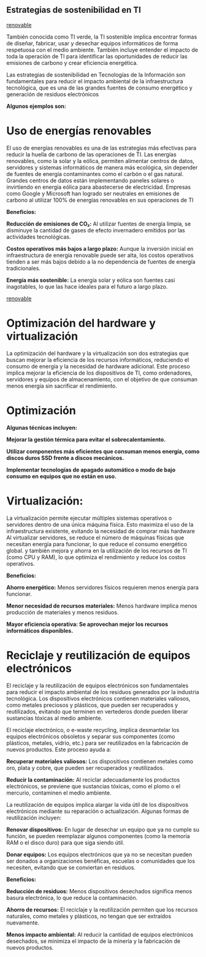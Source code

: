 ## Estrategias de sostenibilidad en TI



[renovable](img/estrategia.gif)




También conocida como TI verde, la TI sostenible implica encontrar formas de diseñar, fabricar, usar y desechar equipos informáticos de forma respetuosa con el medio ambiente. 
También incluye entender el impacto de toda la operación de TI para identificar las oportunidades de reducir las emisiones de carbono y crear eficiencia energética.


Las estrategias de sostenibilidad en Tecnologías de la Información son fundamentales para reducir el impacto ambiental de la infraestructura tecnológica, que es una de las grandes fuentes de consumo energético y generación de residuos electrónicos

**Algunos ejemplos son:**


# Uso de energías renovables


El uso de energías renovables es una de las estrategias más efectivas para reducir la huella de carbono de las operaciones de TI. Las energías renovables, como la solar y la eólica, permiten alimentar centros de datos, servidores y sistemas informáticos de manera más ecológica, sin depender de fuentes de energía contaminantes como el carbón o el gas natural.
Grandes centros de datos están implementando paneles solares o invirtiendo en energía eólica para abastecerse de electricidad.
Empresas como Google y Microsoft han logrado ser neutrales en emisiones de carbono al utilizar 100% de energías renovables en sus operaciones de TI

**Beneficios:**


**Reducción de emisiones de CO₂:** Al utilizar fuentes de energía limpia, se disminuye la cantidad de gases de efecto invernadero emitidos por las actividades tecnológicas.
    

**Costos operativos más bajos a largo plazo:** Aunque la inversión inicial en infraestructura de energía renovable puede ser alta, los costos operativos tienden a ser más bajos debido a la no dependencia de fuentes de energía tradicionales.
    
    
**Energía más sostenible:** La energía solar y eólica son fuentes casi inagotables, lo que las hace ideales para el futuro a largo plazo.


[renovable](img/renovable.gif)


# Optimización del hardware y virtualización


La optimización del hardware y la virtualización son dos estrategias que buscan mejorar la eficiencia de los recursos informáticos, reduciendo el consumo de energía y la necesidad de hardware adicional.
Este proceso implica mejorar la eficiencia de los dispositivos de TI, como ordenadores, servidores y equipos de almacenamiento, con el objetivo de que consuman menos energía sin sacrificar el rendimiento. 


# Optimización


**Algunas técnicas incluyen:**


  **Mejorar la gestión térmica para evitar el sobrecalentamiento.**

  
  **Utilizar componentes más eficientes que consuman menos energía, como discos duros SSD frente a discos mecánicos.**

  
  **Implementar tecnologías de apagado automático o modo de bajo consumo en equipos que no están en uso.**


# Virtualización:


La virtualización permite ejecutar múltiples sistemas operativos o servidores dentro de una única máquina física. Esto maximiza el uso de la infraestructura existente, evitando la necesidad de comprar más hardware
Al virtualizar servidores, se reduce el número de máquinas físicas que necesitan energía para funcionar, lo que reduce el consumo energético global.
y también mejora y ahorra en la utilización de los recursos de TI (como CPU y RAM), lo que optimiza el rendimiento y reduce los costos operativos.


**Beneficios:**

  **Ahorro energético:** Menos servidores físicos requieren menos energía para funcionar.
    
  
  **Menor necesidad de recursos materiales:** Menos hardware implica menos producción de materiales y menos residuos.
   
    
  **Mayor eficiencia operativa: Se aprovechan mejor los recursos informáticos disponibles.**



# Reciclaje y reutilización de equipos electrónicos


El reciclaje y la reutilización de equipos electrónicos son fundamentales para reducir el impacto ambiental de los residuos generados por la industria tecnológica. 
Los dispositivos electrónicos contienen materiales valiosos, como metales preciosos y plásticos, que pueden ser recuperados y reutilizados, evitando que terminen en vertederos donde pueden liberar sustancias tóxicas al medio ambiente.



El reciclaje electrónico, o e-waste recycling, implica desmantelar los equipos electrónicos obsoletos y separar sus componentes (como plásticos, metales, vidrio, etc.) para ser reutilizados en la fabricación de nuevos productos. Este proceso ayuda a:


**Recuperar materiales valiosos:** Los dispositivos contienen metales como oro, plata y cobre, que pueden ser recuperados y reutilizados.


**Reducir la contaminación:** Al reciclar adecuadamente los productos electrónicos, se previene que sustancias tóxicas, como el plomo o el mercurio, contaminen el medio ambiente.




La reutilización de equipos implica alargar la vida útil de los dispositivos electrónicos mediante su reparación o actualización. Algunas formas de reutilización incluyen:

  
  **Renovar dispositivos:** En lugar de desechar un equipo que ya no cumple su función, se pueden reemplazar algunos componentes (como la memoria RAM o el disco duro) para que siga siendo útil.

  
  **Donar equipos:** Los equipos electrónicos que ya no se necesitan pueden ser donados a organizaciones benéficas, escuelas o comunidades que los necesiten, evitando que se conviertan en residuos.


**Beneficios:**

**Reducción de residuos:** Menos dispositivos desechados significa menos basura electrónica, lo que reduce la contaminación.


**Ahorro de recursos:** El reciclaje y la reutilización permiten que los recursos naturales, como metales y plásticos, no tengan que ser extraídos nuevamente.


**Menos impacto ambiental:** Al reducir la cantidad de equipos electrónicos desechados, se minimiza el impacto de la minería y la fabricación de nuevos productos.

